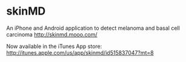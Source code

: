 skinMD
======

An iPhone and Android application to detect melanoma and basal cell carcinoma
http://skinmd.mooo.com/

Now available in the iTunes App store: http://itunes.apple.com/us/app/skinmd/id515837047?mt=8